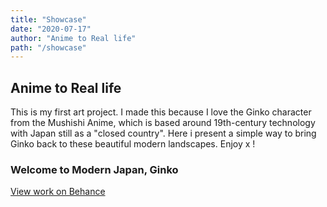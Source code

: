 ```yaml
---
title: "Showcase"
date: "2020-07-17"
author: "Anime to Real life"
path: "/showcase"
---
```


## Anime to Real life

This is my first art project. I made this because I love the Ginko character from the Mushishi Anime, which is based around 19th-century technology with Japan still as a "closed country". Here i present a simple way to bring Ginko back to these beautiful modern landscapes. Enjoy x ! 
### Welcome to Modern Japan, Ginko

[View work on Behance](https://www.behance.net/gallery/72197903/Anime-to-real-life)